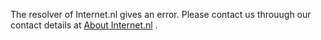 The resolver of Internet.nl gives an error. Please contact us throuugh our contact details at [About Internet.nl](/about) .
